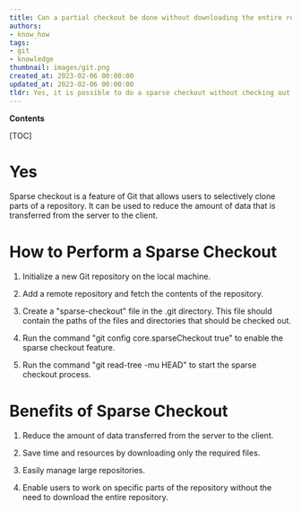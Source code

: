 ```yaml
---
title: Can a partial checkout be done without downloading the entire repository?
authors:
- know_how
tags:
- git
- knowledge
thumbnail: images/git.png
created_at: 2023-02-06 00:00:00
updated_at: 2023-02-06 00:00:00
tldr: Yes, it is possible to do a sparse checkout without checking out the whole repository first in Git using the `git sparse-checkout` command.
---
```


**Contents**

[TOC]

# Yes

Sparse checkout is a feature of Git that allows users to selectively clone parts of a repository. It can be used to reduce the amount of data that is transferred from the server to the client.

# How to Perform a Sparse Checkout

1. Initialize a new Git repository on the local machine.

2. Add a remote repository and fetch the contents of the repository.

3. Create a "sparse-checkout" file in the .git directory. This file should contain the paths of the files and directories that should be checked out.

4. Run the command "git config core.sparseCheckout true" to enable the sparse checkout feature.

5. Run the command "git read-tree -mu HEAD" to start the sparse checkout process.

# Benefits of Sparse Checkout

1. Reduce the amount of data transferred from the server to the client.

2. Save time and resources by downloading only the required files.

3. Easily manage large repositories.

4. Enable users to work on specific parts of the repository without the need to download the entire repository.
